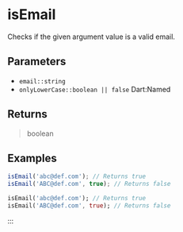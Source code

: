 # isEmail <Lang dart js />

Checks if the given argument value is a valid email.

## Parameters

- `email::string`
- `onlyLowerCase::boolean || false` <span class="named">Dart:Named</span>

## Returns

> boolean

## Examples

```javascript [JavaScript]
isEmail('abc@def.com'); // Returns true
isEmail('ABC@def.com', true); // Returns false
```

```dart [Dart]
isEmail('abc@def.com'); // Returns true
isEmail('ABC@def.com', true); // Returns false
```

:::
